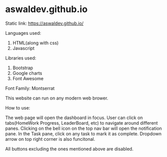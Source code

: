 # aswaldev.github.io

Static link:
https://aswaldev.github.io/

Languages used:
1. HTML(along with css)
2. Javascript

Libraries used: 
1. Bootstrap
2. Google charts
3. Font Awesome

Font Family: Montserrat

This website can run on any modern web brower.

How to use:

The web page will open the dashboard in focus. User can click on tabs(HomeWork Progress, LeaderBoard, etc) to navigate around different panes.
Clicking on the bell icon on the top nav bar will open the notification pane.
In the Task pane, click on any task to mark it as complete.
Dropdown arrow on top right corner is also funcitonal.

All buttons excluding the ones mentioned above are disabled.
